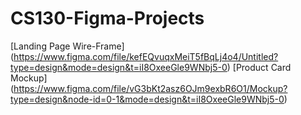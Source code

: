# CS130-Figma-Projects

[Landing Page Wire-Frame] (https://www.figma.com/file/kefEQvuqxMeiT5fBqLj4o4/Untitled?type=design&mode=design&t=iI8OxeeGle9WNbj5-0)
[Product Card Mockup] (https://www.figma.com/file/vG3bKt2asz6OJm9exbR6O1/Mockup?type=design&node-id=0-1&mode=design&t=iI8OxeeGle9WNbj5-0)
